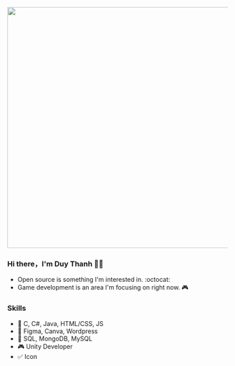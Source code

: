 <p align="center">
  <img src="https://media2.giphy.com/media/v1.Y2lkPTc5MGI3NjExOTM0NjMyNTM3ZWM3YWMxYWM5MTk0MzU1NWFjM2YyMDgzZDJhOTM5OCZlcD12MV9pbnRlcm5hbF9naWZzX2dpZklkJmN0PWc/t4cCKrEkociVYDJrrr/giphy.gif" width="auto" height="550"/>
</p>

### Hi there，I'm Duy Thanh 🙋‍♂️

- Open source is something I'm interested in. :octocat:
- Game development is an area I'm focusing on right now. :video_game:

### Skills
- :page_facing_up: C, C#, Java, HTML/CSS, JS
- :art: Figma, Canva, Wordpress
- :floppy_disk: SQL, MongoDB, MySQL
- :video_game: Unity Developer
- :white_check_mark: Icon
